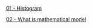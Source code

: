 
[01 - Histogram](https://github.com/yangshiteng/StatQuest-Study-Notes/blob/main/Notes/Histogram.md)

[02 - What is mathematical model](https://github.com/yangshiteng/StatQuest-Study-Notes/blob/main/Notes/What%20is%20mathematical%20model.md)
